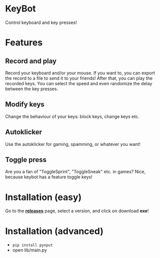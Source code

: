 # KeyBot
Control keyboard and key presses!

# Features
## Record and play
Record your keyboard and/or your mouse. If you want to, you can export the record to a file to send it to your friends!
After that, you can play the recorded keys. You can select the speed and even randomize the delay between the key presses.

## Modify keys
Change the behaviour of your keys: block keys, change keys etc. 

## Autoklicker
Use the autoklicker for gaming, spamming, or whatever you want!

## Toggle press
Are you a fan of "ToggleSprint", "ToggleSneak" etc. in games? Nice, because keybot has a feature toggle keys!

# Installation (easy)
Go to the [**releases**](https://github.com/nsde/keybot/releases) page, select a version, and click on download **exe**!

# Installation (advanced)
- `pip install pynput`
- open lib/main.py
